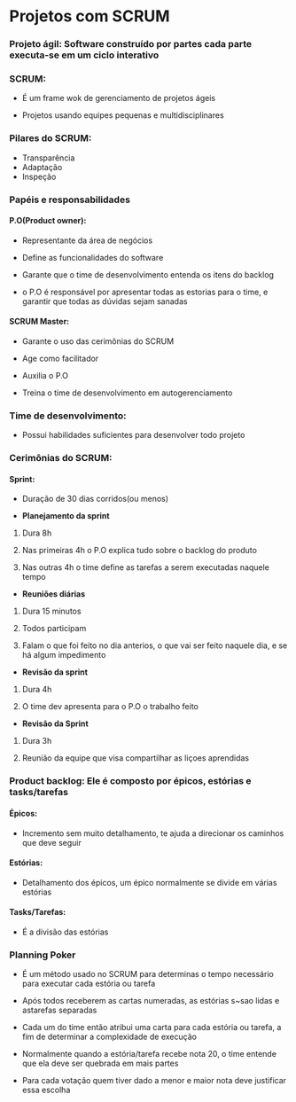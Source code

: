# Projetos com SCRUM

### **Projeto ágil:** Software construído por partes cada parte executa-se em um ciclo interativo

### SCRUM:

- É um frame wok de gerenciamento de projetos ágeis

- Projetos usando equipes pequenas e multidisciplinares

### Pilares do SCRUM:

- Transparência
- Adaptação
- Inspeção

### Papéis e responsabilidades

#### P.O(Product owner):

- Representante da área de negócios

- Define as funcionalidades do software

- Garante que o time de desenvolvimento entenda os itens do backlog

- o P.O é responsável por apresentar todas as estorias para o time, e garantir que todas as dúvidas sejam sanadas

#### SCRUM Master:

- Garante o uso das cerimônias do SCRUM

- Age como facilitador

- Auxilia o P.O

- Treina o time de desenvolvimento em autogerenciamento

### Time de desenvolvimento:

- Possui habilidades suficientes para desenvolver todo projeto

### **Cerimônias do SCRUM:**

#### Sprint:

- Duração de 30 dias corridos(ou menos)



- **Planejamento da sprint**
1. Dura 8h

2. Nas primeiras 4h o P.O explica tudo sobre o backlog do produto

3. Nas outras 4h o time define as tarefas a serem executadas naquele tempo
   
   
- **Reuniões diárias**
1. Dura 15 minutos

2. Todos participam

3. Falam o que foi feito no dia anterios, o que vai ser feito naquele dia, e se há algum impedimento



- **Revisão da sprint**
1. Dura 4h

2. O time dev apresenta para o P.O o trabalho feito



- **Revisão da Sprint**
1. Dura 3h

2. Reunião da equipe que visa compartilhar as liçoes aprendidas



### Product backlog: Ele é composto por épicos, estórias e tasks/tarefas

#### Épicos:

- Incremento sem muito detalhamento, te ajuda a direcionar os caminhos que deve seguir

#### Estórias:

- Detalhamento dos épicos, um épico normalmente se divide em várias estórias

#### Tasks/Tarefas:

- É a divisão das estórias



### Planning Poker

- É um método usado no SCRUM para determinas o tempo necessário para executar cada estória ou tarefa

- Após todos receberem as cartas numeradas, as estórias s~sao lidas e astarefas separadas

- Cada um do time então atribui uma carta para cada estória ou tarefa,  a fim de determinar a complexidade de execução

- Normalmente quando a estória/tarefa recebe nota 20, o time entende que ela deve ser quebrada em mais partes

- Para cada votação quem tiver dado a menor e maior nota deve justificar essa escolha





